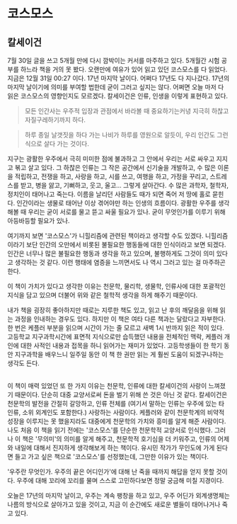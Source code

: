 # 코스모스
## 칼세이건

7월 30일 글을 쓰고 5개월 만에 다시 깜박이는 커서를 마주하고 있다. 5개월간 시험 공부를 하느라 책을 거의 못 봤다. 오랜만에 여유가 있어 읽고 있던 코스모스를 다 읽었다. 지금은 12월 31일 00:27 이다. 17년 마지막 날이다. 어쩌다 17년도 다 지나갔다. 17년의 마지막 날이기에 의미를 부여할 법한데 굳이 그러고 싶지는 않다. 어쩌면 오늘 마저 다 읽은 코스모스의 영향인지도 모르겠다. 칼세이건은 인류, 인생을 이렇게 표현하고 있다.

>모든 인간사는 우주적 입장과 관점에서 바라볼 때 중요하기는커녕 지극히 하찮고 자질구레하기까지 하다.

>하루 종일 날갯짓을 하다 가는 나비가 하루를 영원으로 알듯이, 우리 인간도 그런 식으로 살다 가는 것이다.


지구는 광활한 우주에서 극히 미미한 점에 불과하고 그 안에서 우리는 서로 싸우고 지지고 볶고 살고 있다. 그 하찮은 인류는 그 작은 공간에서 신기술을 개발하고, 수 많은 이론을 적립하고, 전쟁을 하고, 사랑을 하고, 시를 쓰고, 여행을 하고, 가정을 꾸리고, 스트레스를 받고, 병을 앓고, 기뻐하고, 웃고, 울고… 그렇게 살아간다. 수 많은 과학자, 철학자, 정치인이 태어나고 죽는다. 이름을 날리던 사람들도 때가 되면 죽어 저 땅에 홀로 묻힌다. 인간이라는 생물로 태어난 이상 겪어야만 하는 인생의 흐름이다. 광활한 우주를 생각해볼 때 우리는 굳이 서로를 물고 뜯고 싸울 필요가 있나. 굳이 무엇인가를 이루기 위해 아등바등할 필요가 있나.

 여기까지 보면 &#39;코스모스&#39;가 니힐리즘에 관련된 책이라고 생각할 수도 있겠다. 니힐리즘이라기 보단 인간의 오만에서 비롯된 불필요한 행동들에 대한 인식이라고 보면 되겠다. 인간은 너무나 많은 불필요한 행동과 생각을 하고 있으며, 불행하게도 그것이 의미 있다고 생각하는 것 같다. 이런 행태에 염증을 느끼면서도 나 역시 그러고 있는 걸 마주하곤 한다.

이 책이 가치가 있다고 생각한 이유는 천문학, 물리학, 생물학, 인류사에 대한 포괄적인 지식을 담고 있으며 더불어 위와 같은 철학적 생각을 하게 해주기 때문이다.

내가 책을 굉장히 좋아하지만 때로는 지루한 책도 있고, 읽고 난 후의 깨달음을 위해 읽는 과정을 인내하는 경우도 있다. 하지만 이 책은 여타 다른 책과는 달랐다고 자부한다. 한 번은 케플러 부분을 읽으며 시간이 가는 줄 모르고 새벽 1시 반까지 읽은 적이 있다. 고등학교 지구과학시간에 표면적 지식으로만 습득했던 내용을 전체적인 맥락, 케플러 개인에 대한 사적인 내용과 접목을 하니 읽어가는 재미가 있었다. 고등학생들이 한 학기 동안 지구과학을 배우느니 일주일 동안 이 책 한 권만 읽는 게 훨씬 도움이 되겠구나하는 생각도 든다.

<br>
 이 책이 매력 있었던 또 한 가지 이유는 천문학, 인류에 대한 칼세이건의 사랑이 느껴졌기 때문이다. 단순히 대중 교양서로써 돈을 벌기 위해 쓴 것은 아닌 것 같다. 칼세이건은 천문학의 발전을 간절히 갈망하고, 인류 전체를 (여기서 말하는 인류는 우주에 있는 타 인류, 소위 외계인도 포함한다.) 사랑하는 사람이다. 케플러와 같이 천문학계의 비약적 성장을 이루지는 못 했을지라도 대중에게 천문학의 가치와 흥미를 알게 해준 사람이다. 나도 처음 이 책을 읽기 전에는 &#39;코스모스&#39;를 단순한 천문학적 교양서로 인식했다. 그러나 이 책은 &#39;무의미&#39;의 의미를 알게 해주고, 천문학적 호기심을 더 키워주고, 인류의 어제와 내일에 대해서 진지하게 생각해보게 하는 책이다. 유시민 작가가 무인도에 가게 된다면 들고 가고 싶은 책으로 &#39;코스모스&#39;를 선정했는데, 그만한 이유가 있는 책이다.

&#39;우주란 무엇인가. 우주의 끝은 어디인가&#39;에 대해 난 죽을 때까지 해답을 얻지 못할 것이다. 우주에 대해 꼬리에 꼬리를 물며 스스로 고민하다보면 정말 궁금해 미칠 지경이다.

오늘은 17년의 마지막 날이고, 우주는 계속 팽창을 하고 있고, 우주 어딘가 외계생명체는 나름의 방식으로 살아가고 있을 것이고, 지금 이 순간에도 새로운 별들이 태어나거나 죽고 있다.
